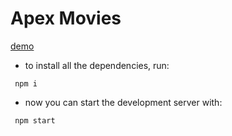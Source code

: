 # Apex Movies

[demo](https://pozsegam.github.io/apexMovies/)

- to install all the dependencies, run:

```console
 npm i
```

- now you can start the development server with:

```console
 npm start
```

